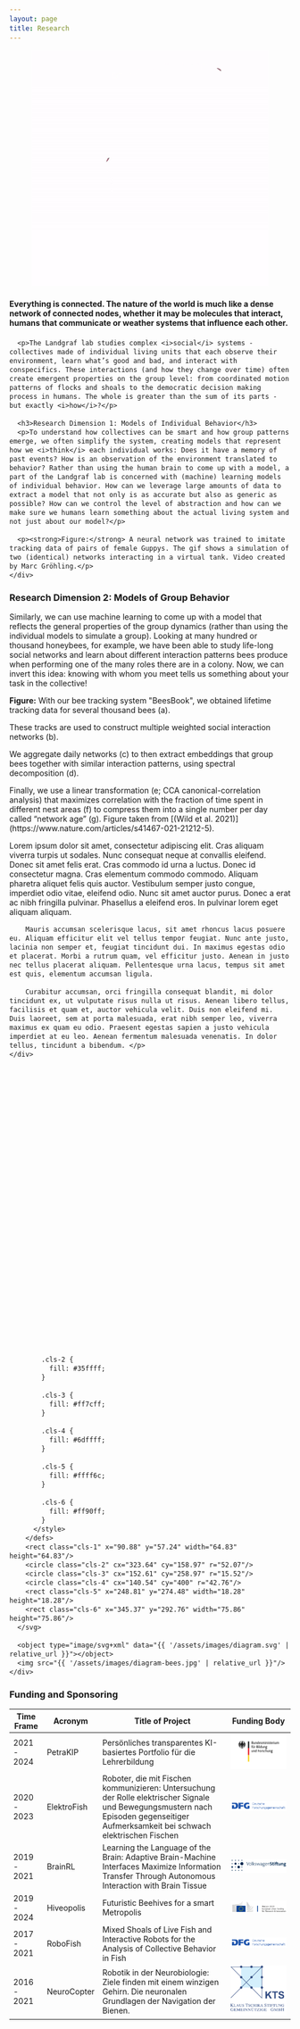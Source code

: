 ```yaml
---
layout: page
title: Research
---
```

<div class="scrolly">
  <div class="scroll__image">
    <figure class="chart">
      <img src="assets/images/2Guppys_model_SQIL.gif">
    </figure>
  </div>
  <div class="scroll__text">
      <h4>Everything is connected. The nature of the world is much like a dense network of connected nodes, whether it may be molecules that interact, humans that communicate or weather systems that influence each other.</h4>

      <p>The Landgraf lab studies complex <i>social</i> systems - collectives made of individual living units that each observe their environment, learn what’s good and bad, and interact with conspecifics. These interactions (and how they change over time) often create emergent properties on the group level: from coordinated motion patterns of flocks and shoals to the democratic decision making process in humans. The whole is greater than the sum of its parts - but exactly <i>how</i>?</p>

      <h3>Research Dimension 1: Models of Individual Behavior</h3>
      <p>To understand how collectives can be smart and how group patterns emerge, we often simplify the system, creating models that represent how we <i>think</i> each individual works: Does it have a memory of past events? How is an observation of the environment translated to behavior? Rather than using the human brain to come up with a model, a part of the Landgraf lab is concerned with (machine) learning models of individual behavior. How can we leverage large amounts of data to extract a model that not only is as accurate but also as generic as possible? How can we control the level of abstraction and how can we make sure we humans learn something about the actual living system and not just about our model?</p>

      <p><strong>Figure:</strong> A neural network was trained to imitate tracking data of pairs of female Guppys. The gif shows a simulation of two (identical) networks interacting in a virtual tank. Video created by Marc Gröhling.</p>
    </div>
  </div>
<div class="scrolly" id="scrolly-diagram">
  <div class="scroll__text">
    <div id="step1" class="step" data-step="1">
      <h3>Research Dimension 2: Models of Group Behavior</h3>
      <p>Similarly, we can use machine learning to come up with a model that reflects the general properties of the group dynamics (rather than using the individual models to simulate a group). Looking at many hundred or thousand honeybees, for example, we have been able to study life-long social networks and learn about different interaction patterns bees produce when performing one of the many roles there are in a colony. Now, we can invert this idea: knowing with whom you meet tells us something about your task in the collective!</p>
    </div>
    <div id="step2" class="step" data-step="2">
      <p><strong>Figure:</strong> With our bee tracking system "BeesBook", we obtained lifetime tracking data for several thousand bees (a).</p>
    </div>
    <div id="step3" class="step" data-step="3">
        <p>These tracks are used to construct multiple weighted social interaction networks (b).</p>
    </div>
    <div id="step4" class="step" data-step="4">
        <p>We aggregate daily networks (c) to then extract embeddings that group bees together with similar interaction patterns, using spectral decomposition (d).</p>
    </div>
    <div id="step5" class="step" data-step="5">
        <p>Finally, we use a linear transformation (e; CCA canonical-correlation analysis) that maximizes correlation with the fraction of time spent in different nest areas (f) to compress them into a single number per day called “network age” (g). Figure taken from [(Wild et al. 2021)](https://www.nature.com/articles/s41467-021-21212-5).</i></p>
    </div>
    <div id="step6" class="step" data-step="5">
        <p>Lorem ipsum dolor sit amet, consectetur adipiscing elit. Cras aliquam viverra turpis ut sodales. Nunc consequat neque at convallis eleifend. Donec sit amet felis erat. Cras commodo id urna a luctus. Donec id consectetur magna. Cras elementum commodo commodo. Aliquam pharetra aliquet felis quis auctor. Vestibulum semper justo congue, imperdiet odio vitae, eleifend odio. Nunc sit amet auctor purus. Donec a erat ac nibh fringilla pulvinar. Phasellus a eleifend eros. In pulvinar lorem eget aliquam aliquam.

        Mauris accumsan scelerisque lacus, sit amet rhoncus lacus posuere eu. Aliquam efficitur elit vel tellus tempor feugiat. Nunc ante justo, lacinia non semper et, feugiat tincidunt dui. In maximus egestas odio et placerat. Morbi a rutrum quam, vel efficitur justo. Aenean in justo nec tellus placerat aliquam. Pellentesque urna lacus, tempus sit amet est quis, elementum accumsan ligula.

        Curabitur accumsan, orci fringilla consequat blandit, mi dolor tincidunt ex, ut vulputate risus nulla ut risus. Aenean libero tellus, facilisis et quam et, auctor vehicula velit. Duis non eleifend mi. Duis laoreet, sem at porta malesuada, erat nibh semper leo, viverra maximus ex quam eu odio. Praesent egestas sapien a justo vehicula imperdiet at eu leo. Aenean fermentum malesuada venenatis. In dolor tellus, tincidunt a bibendum. </p>
    </div>
  </div>
  <div class="scroll__image">
    <div class="diagram">
      <svg id="Layer_1" data-name="Layer 1" xmlns="http://www.w3.org/2000/svg" width="500" height="500" viewBox="0 0 500 500">
        <defs>
          <style>
            .cls-1 {
              fill: #0018a2;
            }

            .cls-2 {
              fill: #35ffff;
            }

            .cls-3 {
              fill: #ff7cff;
            }

            .cls-4 {
              fill: #6dffff;
            }

            .cls-5 {
              fill: #ffff6c;
            }

            .cls-6 {
              fill: #ff90ff;
            }
          </style>
        </defs>
        <rect class="cls-1" x="90.88" y="57.24" width="64.83" height="64.83"/>
        <circle class="cls-2" cx="323.64" cy="158.97" r="52.07"/>
        <circle class="cls-3" cx="152.61" cy="258.97" r="15.52"/>
        <circle class="cls-4" cx="140.54" cy="400" r="42.76"/>
        <rect class="cls-5" x="248.81" y="274.48" width="18.28" height="18.28"/>
        <rect class="cls-6" x="345.37" y="292.76" width="75.86" height="75.86"/>
      </svg>

      <object type="image/svg+xml" data="{{ '/assets/images/diagram.svg' | relative_url }}"></object>
      <img src="{{ '/assets/images/diagram-bees.jpg' | relative_url }}"/>
    </div>
  </div>
</div>

### Funding and Sponsoring

<div class="table-responsive">
    <table>
        <thead>
            <th>Time Frame</th>
            <th>Acronym</th>
            <th>Title of Project</th>
            <th>Funding Body</th>
        </thead>
        <tbody>
            <tr>
                <td> 2021 - 2024</td>
                <td>PetraKIP</td>
                <td>Persönliches transparentes KI-basiertes Portfolio für die Lehrerbildung</td>
                <td><img src="assets/images/BMBF_Logo.svg"></td>
            </tr>
            <tr>
                <td>2020 - 2023</td>
                <td>ElektroFish</td>
                <td>Roboter, die mit Fischen kommunizieren: Untersuchung der Rolle elektrischer Signale und Bewegungsmustern nach Episoden gegenseitiger Aufmerksamkeit bei schwach elektrischen Fischen</td>
                <td><img src="assets/images/DFG-logo-blau.svg"></td>
            </tr>
            <tr>
                <td>2019 - 2021</td>
                <td>BrainRL</td>
                <td>Learning the Language of the Brain: Adaptive Brain-Machine Interfaces Maximize Information Transfer Through Autonomous Interaction with Brain Tissue</td>
                <td><img src="assets/images/Logo_Volkswagenstiftung.svg"></td>
            </tr>
            <tr>
                <td>2019 - 2024</td>
                <td>Hiveopolis</td>
                <td>Futuristic Beehives for a smart Metropolis</td>
                <td><img src="assets/images/logo-H2020.png"></td>
            </tr>
            <tr>
                <td>2017 - 2021</td>
                <td>RoboFish</td>
                <td>Mixed Shoals of Live Fish and Interactive Robots for the Analysis of Collective Behavior in Fish</td>
                <td><img src="assets/images/DFG-logo-blau.svg"></td>
            </tr>
            <tr>
                <td>2016 - 2021</td>
                <td>NeuroCopter</td>
                <td>Robotik in der Neurobiologie: Ziele finden mit einem winzigen Gehirn. Die neuronalen Grundlagen der Navigation der Bienen.</td>
                <td><img src="assets/images/Klaus-Tschira-Stiftung_Logo.png"></td>
            </tr>
        </tbody>
    </table>
</div>
